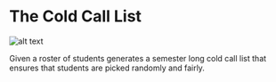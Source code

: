 # The Cold Call List
![alt text]([https://github.com/[username]/[reponame]/blob/[branch]/image.jpg](https://github.com/JakeC007/The-Cold-Call-List/blob/main/imgs/logo.png)https://github.com/JakeC007/The-Cold-Call-List/blob/main/imgs/logo.png?raw=true)


Given a roster of students generates a semester long cold call list that ensures that students are picked randomly and fairly. 
